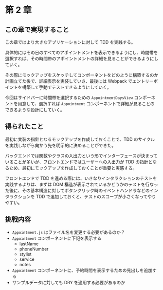 # 第 2 章

## この章で実現すること

この章ではより大きなアプリケーションに対して TDD を実践する。

具体的にはその日のすべてのアポイントメントを表示できるようにし、時間帯を選択すれば、その時間帯のアポイントメントの詳細を見ることができるようにしていく。

その際にモックアップをスケッチしてコンポーネントをどのように構築するのか計画立てた後で、詳細表示を実装していき、最後には Webpack でエントリーポイントを構築して手動でテストできるようにしていく。

今回はサイドバーに時間帯を選択するための `AppointmentDaysView` コンポーネントを用意して、選択すれば `Appointment` コンポーネントで詳細が見ることのできるような設計にしていく。

## 得られたこと

最初に実装の指針となるモックアップを作成しておくことで、TDD のサイクルを実践しながら向かう先を明示的に決めることができた。

バックエンドでは関数やクラスの入出力という形でインターフェースが決まっていることが多いが、フロントエンドではユーザーへの入出力が TDD の指針となるため、最初にモックアップを作成しておくことが重要と実感する。

フロントエンドで TDD を進める際には、いきなりインタラクションのテストを実践するよりは、まずは DOM 構造が表示されているかどうかのテストを行なった後に、その基本構造に対してボタンクリック時のイベントハンドラなどのインタラクションを TDD で追加しておくと、テストのスコープが小さくなってやりやすい。

## 挑戦内容

- `Appointment.js` はファイル名を変更する必要があるのか？
- `Appointment` コンポーネントに下記を表示する
  - lastName
  - phoneNumber
  - stylist
  - service
  - notes
- `Appointment` コンポーネントに、予約時間を表示するための見出しを追加する
- サンプルデータに対しても DRY を適用する必要があるのか

